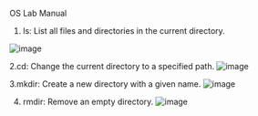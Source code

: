 OS Lab Manual

1. ls: List all files and directories in the current directory.

![image](https://github.com/M-Piyush-21/Os_Lab_Manual/assets/142775278/841333eb-06b2-4b97-81c5-1a7cca119038)

2.cd: Change the current directory to a specified path.
![image](https://github.com/M-Piyush-21/Os_Lab_Manual/assets/142775278/36e4704a-9af6-4bf2-9dc6-5e39aad918fd)

3.mkdir: Create a new directory with a given name.
![image](https://github.com/M-Piyush-21/Os_Lab_Manual/assets/142775278/d7e93864-d677-4792-a03b-0748c1a99a19)

4. rmdir: Remove an empty directory.
![image](https://github.com/M-Piyush-21/Os_Lab_Manual/assets/142775278/4eea2b16-14ff-48a6-8449-de5dc06495d5)



